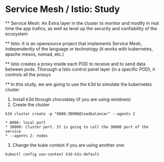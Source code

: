 # Service Mesh / Istio: Study

** Service Mesh: An Extra layer in the cluster to monitor and modify in real time the app trafics, as well as level up the security and confiability of the ecosystem

** Istio: It is an opensource project that implements Service Mesh, independently of the language or technology (it works with kubernetes, apache mesos, nomad, etc.)

** Istio creates a proxy inside each POD to receive and to send data between pods. Thorough a Istio control panel layer (in a specific POD), it controls all the proxys

** In this study, we are going to use the k3d to simulate the kubernetes cluster

1) Install k3d through chocolatey (if you are using windows)
2) Create the cluster 
```
k3d cluster create -p "8000:30000@loadbalancer" --agents 2

* 8000: local port
* 30000: Cluster port. It is going to call the 30000 port of the service
* --agents 2: nodes
```

3) Change the kube context if you are using another one:
```
kubectl config use-context k3d-k3s-default
```
